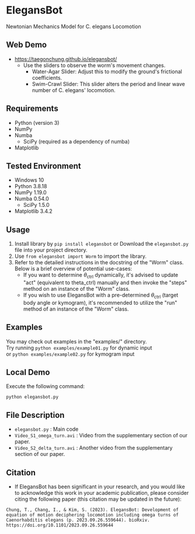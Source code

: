 # ElegansBot
Newtonian Mechanics Model for C. elegans Locomotion  

## Web Demo
- https://taegonchung.github.io/elegansbot/
    - Use the sliders to observe the worm's movement changes.
        - Water-Agar Slider: Adjust this to modify the ground's frictional coefficients.
        - Swim-Crawl Slider: This slider alters the period and linear wave number of C. elegans' locomotion.

## Requirements
- Python (version 3)
- NumPy
- Numba
    - SciPy (required as a dependency of numba)
- Matplotlib

## Tested Environment
- Windows 10
- Python 3.8.18
- NumPy 1.19.0
- Numba 0.54.0
    - SciPy 1.5.0
- Matplotlib 3.4.2

## Usage
1. Install library by `pip install elegansbot` or Download the `elegansbot.py` file into your project directory.
2. Use `from elegansbot import Worm` to import the library.
3. Refer to the detailed instructions in the docstring of the "Worm" class. Below is a brief overview of potential use-cases:
    - If you want to determine $\theta_{\mathrm{ctrl}}$ dynamically, it's advised to update "act" (equivalent to theta_ctrl) manually and then invoke the "steps" method on an instance of the "Worm" class.
    - If you wish to use ElegansBot with a pre-determined $\theta_{\mathrm{ctrl}}$ (target body angle or kymogram), it's recommended to utilize the "run" method of an instance of the "Worm" class.

## Examples
You may check out examples in the "examples/" directory.  
Try running `python examples/example01.py` for dynamic input  
or `python examples/example02.py` for kymogram input  

## Local Demo
Execute the following command:
```
python elegansbot.py
```

## File Description
- `elegansbot.py` : Main code
- `Video_S1_omega_turn.avi` : Video from the supplementary section of our paper.
- `Video_S2_delta_turn.avi` : Another video from the supplementary section of our paper.

## Citation
- If ElegansBot has been significant in your research, and you would like to acknowledge this work in your academic publication, please consider citing the following paper (this citation may be updated in the future):
```
Chung, T., Chang, I., & Kim, S. (2023). ElegansBot: Development of equation of motion deciphering locomotion including omega turns of Caenorhabditis elegans (p. 2023.09.26.559644). bioRxiv. https://doi.org/10.1101/2023.09.26.559644
```
